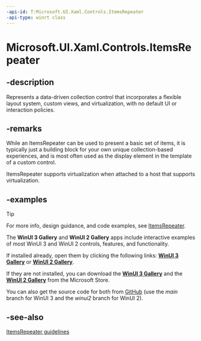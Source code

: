 ```yaml
---
-api-id: T:Microsoft.UI.Xaml.Controls.ItemsRepeater
-api-type: winrt class
---
```


# Microsoft.UI.Xaml.Controls.ItemsRepeater

<!--
public class ItemsRepeater : Windows.UI.Xaml.FrameworkElement
-->

## -description

Represents a data-driven collection control that incorporates a flexible layout system, custom views, and virtualization, with no default UI or interaction policies.

## -remarks

While an ItemsRepeater can be used to present a basic set of items, it is typically just a building block for your own unique collection-based experiences, and is most often used as the display element in the template of a custom control.

ItemsRepeater supports virtualization when attached to a host that supports virtualization.

## -examples

> [!TIP]
> For more info, design guidance, and code examples, see [ItemsRepeater](/windows/apps/design/controls/items-repeater).
>
> The **WinUI 3 Gallery** and **WinUI 2 Gallery** apps include interactive examples of most WinUI 3 and WinUI 2 controls, features, and functionality.
>
> If installed already, open them by clicking the following links: [**WinUI 3 Gallery**](winui3gallery:/item/ItemsRepeater) or [**WinUI 2 Gallery**](winui2gallery:/item/ItemsRepeater).
>
> If they are not installed, you can download the [**WinUI 3 Gallery**](https://www.microsoft.com/p/winui-3-controls-gallery/9p3jfpwwdzrc) and the [**WinUI 2 Gallery**](https://www.microsoft.com/p/xaml-controls-gallery/9msvh128x2zt) from the Microsoft Store.
>
> You can also get the source code for both from [GitHub](https://github.com/Microsoft/WinUI-Gallery) (use the *main* branch for WinUI 3 and the *winui2* branch for WinUI 2).

## -see-also

[ItemsRepeater guidelines](/windows/apps/design/controls/items-repeater)
